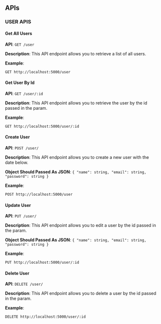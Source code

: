 ## APIs

### USER APIS

#### Get All Users

**API**: `GET /user`

**Description**: This API endpoint allows you to retrieve a list of all users.

**Example**:

```http
GET http://localhost:5000/user
```

#### Get User By Id

**API**: `GET /user/:id`

**Description**: This API endpoint allows you to retrieve the user by the id passed in the param.

**Example**:

```http
GET http://localhost:5000/user/:id
```

#### Create User

**API**: `POST /user/`

**Description**: This API endpoint allows you to create a new user with the date below.

**Object Should Passed As JSON**: `{
    "name": string,
    "email": string,
    "password": string
}`

**Example**:

```http
POST http://localhost:5000/user
```

#### Update User

**API**: `PUT /user/`

**Description**: This API endpoint allows you to edit a user by the id passed in the param.

**Object Should Passed As JSON**: `{
    "name": string,
    "email": string,
    "password": string
}`

**Example**:

```http
PUT http://localhost:5000/user/:id
```

#### Delete User

**API**: `DELETE /user/`

**Description**: This API endpoint allows you to delete a user by the id passed in the param.

**Example**:

```http
DELETE http://localhost:5000/user/:id
```
